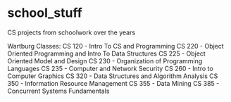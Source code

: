 # school_stuff
CS projects from schoolwork over the years

Wartburg Classes:
CS 120 - Intro To CS and Programming
CS 220 - Object Oriented Programming and Intro To Data Structures
CS 225 - Object Oriented Model and Design
CS 230 - Organization of Programming Languages
CS 235 - Computer and Network Security
CS 260 - Intro to Computer Graphics
CS 320 - Data Structures and Algorithm Analysis
CS 350 - Information Resource Management
CS 355 - Data Mining
CS 385 - Concurrent Systems Fundamentals
